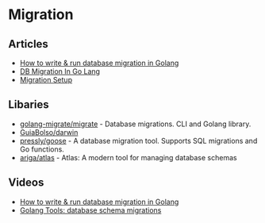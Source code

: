 # Migration

## Articles
- [How to write & run database migration in Golang](https://dev.to/techschoolguru/how-to-write-run-database-migration-in-golang-5h6g)
- [DB Migration In Go Lang](https://medium.com/geekculture/db-migration-in-go-lang-d325effc55de)
- [Migration Setup](https://dev.to/jacobsngoodwin/10-dependency-injection-and-app-demo-1pj5)
## Libaries
- [golang-migrate/migrate](http://github.com/golang-migrate/migrate) - Database migrations. CLI and Golang library.
- [GuiaBolso/darwin](http://github.com/GuiaBolso/darwin)
- [pressly/goose](https://github.com/pressly/goose) - A database migration tool. Supports SQL migrations and Go functions.
- [ariga/atlas](https://github.com/ariga/atlas) - Atlas: A modern tool for managing database schemas
## Videos
- [How to write & run database migration in Golang](https://www.youtube.com/watch?v=0CYkrGIJkpw)
- [Golang Tools: database schema migrations](https://www.youtube.com/watch?v=EavdaeUmn64)
